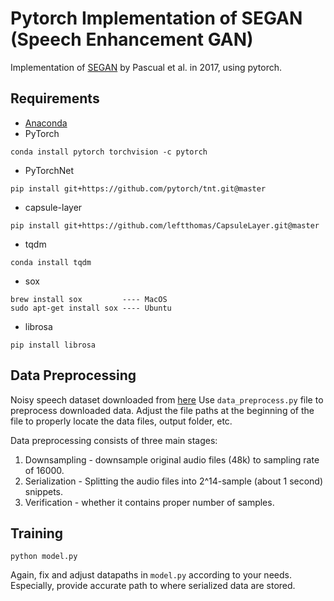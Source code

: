 # Pytorch Implementation of SEGAN (Speech Enhancement GAN)
Implementation of [SEGAN](https://arxiv.org/abs/1703.09452) by Pascual et al. in 2017, using pytorch.

## Requirements
* [Anaconda](https://www.anaconda.com/download/)
* PyTorch
```
conda install pytorch torchvision -c pytorch
```
* PyTorchNet
```
pip install git+https://github.com/pytorch/tnt.git@master
```
* capsule-layer
```
pip install git+https://github.com/leftthomas/CapsuleLayer.git@master
```
* tqdm
```
conda install tqdm
```
* sox
```
brew install sox         ---- MacOS
sudo apt-get install sox ---- Ubuntu
```
* librosa
```
pip install librosa
```

## Data Preprocessing

Noisy speech dataset downloaded from [here](https://datashare.is.ed.ac.uk/handle/10283/2791)
Use `data_preprocess.py` file to preprocess downloaded data. 
Adjust the file paths at the beginning of the file to properly locate the data files, output folder, etc.

Data preprocessing consists of three main stages:
1. Downsampling - downsample original audio files (48k) to sampling rate of 16000.
2. Serialization - Splitting the audio files into 2^14-sample (about 1 second) snippets.
3. Verification - whether it contains proper number of samples.

## Training

`python model.py`

Again, fix and adjust datapaths in `model.py` according to your needs.
Especially, provide accurate path to where serialized data are stored.
